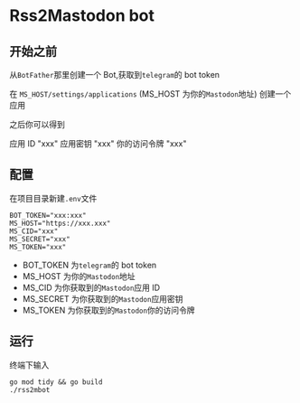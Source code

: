 # Rss2Mastodon bot

## 开始之前

从`BotFather`那里创建一个 Bot,获取到`telegram`的 bot token

在 `MS_HOST/settings/applications` (MS_HOST 为你的`Mastodon`地址) 创建一个应用

之后你可以得到

应用 ID "xxx"
应用密钥 "xxx"
你的访问令牌 "xxx"

## 配置

在项目目录新建`.env`文件

```.env
BOT_TOKEN="xxx:xxx"
MS_HOST="https://xxx.xxx"
MS_CID="xxx"
MS_SECRET="xxx"
MS_TOKEN="xxx"
```

-   BOT_TOKEN 为`telegram`的 bot token
-   MS_HOST 为你的`Mastodon`地址
-   MS_CID 为你获取到的`Mastodon`应用 ID
-   MS_SECRET 为你获取到的`Mastodon`应用密钥
-   MS_TOKEN 为你获取到的`Mastodon`你的访问令牌

## 运行

终端下输入

```shell
go mod tidy && go build
./rss2mbot
```
